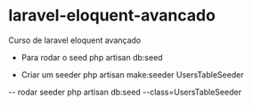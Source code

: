 # laravel-eloquent-avancado
Curso de laravel eloquent avançado


- Para rodar o seed
php artisan db:seed

- Criar um seeder
php artisan make:seeder UsersTableSeeder

-- rodar seeder
php artisan db:seed --class=UsersTableSeeder